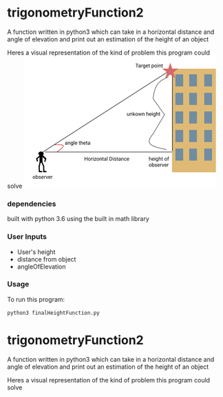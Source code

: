 # trigonometryFunction2
A function written in python3 which can take in a horizontal distance and angle of elevation and print out an estimation of the height of an object

Heres a visual representation of the kind of problem this program could solve
![right triangle graphic](https://github.com/jrobinson123/trigonometryFunction2/blob/master/images/trigonometryGraphic.png)

### dependencies
built with python 3.6 using the built in math library

###  User Inputs 
* User's height
* distance from object
* angleOfElevation

### Usage
To run this program:
```shell
python3 finalHeightFunction.py
```




# trigonometryFunction2
A function written in python3 which can take in a horizontal distance and angle of elevation and print out an estimation of the height of an object


Heres a visual representation of the kind of problem this program could solve
